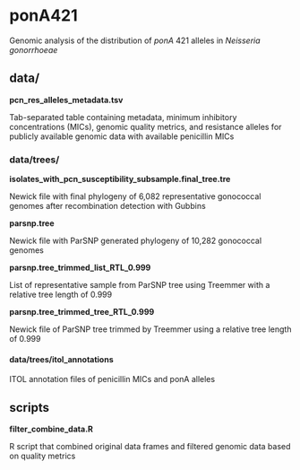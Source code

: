 # ponA421
Genomic analysis of the distribution of *ponA* 421 alleles in *Neisseria gonorrhoeae*

## data/

**pcn_res_alleles_metadata.tsv**

Tab-separated table containing metadata, minimum inhibitory concentrations (MICs), genomic quality metrics, and resistance alleles for publicly available genomic data with available penicillin MICs

### data/trees/

**isolates_with_pcn_susceptibility_subsample.final_tree.tre**

Newick file with final phylogeny of 6,082 representative gonococcal genomes after recombination detection with Gubbins

**parsnp.tree**

Newick file with ParSNP generated phylogeny of 10,282 gonococcal genomes

**parsnp.tree_trimmed_list_RTL_0.999**

List of representative sample from ParSNP tree using Treemmer with a relative tree length of 0.999

**parsnp.tree_trimmed_tree_RTL_0.999**

Newick file of ParSNP tree trimmed by Treemmer using a relative tree length of 0.999

#### data/trees/itol_annotations

ITOL annotation files of penicillin MICs and ponA alleles


## scripts

**filter_combine_data.R**

R script that combined original data frames and filtered genomic data based on quality metrics
